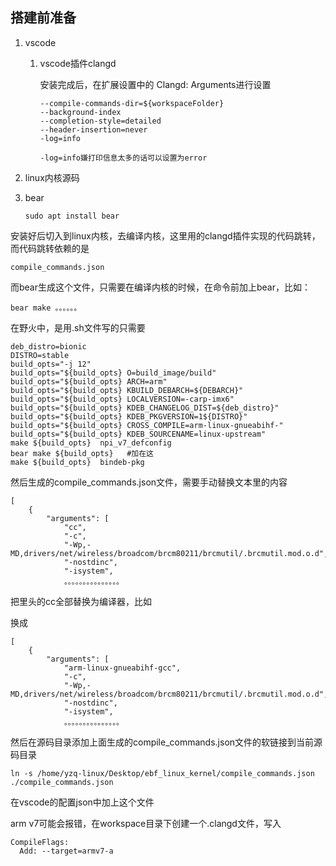 ## 搭建前准备

1. vscode

   1. vscode插件clangd

      安装完成后，在扩展设置中的 Clangd: Arguments进行设置

      ```
      --compile-commands-dir=${workspaceFolder}
      --background-index
      --completion-style=detailed
      --header-insertion=never
      -log=info
      ```

      ```
      -log=info嫌打印信息太多的话可以设置为error
      ```

2. linux内核源码

3. bear

   ```
   sudo apt install bear
   ```



安装好后切入到linux内核，去编译内核，这里用的clangd插件实现的代码跳转，而代码跳转依赖的是

```
compile_commands.json
```

而bear生成这个文件，只需要在编译内核的时候，在命令前加上bear，比如：

```
bear make 。。。。。。
```

在野火中，是用.sh文件写的只需要

```
deb_distro=bionic
DISTRO=stable
build_opts="-j 12"
build_opts="${build_opts} O=build_image/build"
build_opts="${build_opts} ARCH=arm"
build_opts="${build_opts} KBUILD_DEBARCH=${DEBARCH}"
build_opts="${build_opts} LOCALVERSION=-carp-imx6"
build_opts="${build_opts} KDEB_CHANGELOG_DIST=${deb_distro}"
build_opts="${build_opts} KDEB_PKGVERSION=1${DISTRO}"
build_opts="${build_opts} CROSS_COMPILE=arm-linux-gnueabihf-" 	
build_opts="${build_opts} KDEB_SOURCENAME=linux-upstream"
make ${build_opts}  npi_v7_defconfig
bear make ${build_opts}   #加在这
make ${build_opts}  bindeb-pkg
```

然后生成的compile_commands.json文件，需要手动替换文本里的内容

```
[
    {
        "arguments": [
            "cc",
            "-c",
            "-Wp,-MD,drivers/net/wireless/broadcom/brcm80211/brcmutil/.brcmutil.mod.o.d",
            "-nostdinc",
            "-isystem",
            。。。。。。。。。。。。。。。
```

把里头的cc全部替换为编译器，比如

换成

```
[
    {
        "arguments": [
            "arm-linux-gnueabihf-gcc",
            "-c",
            "-Wp,-MD,drivers/net/wireless/broadcom/brcm80211/brcmutil/.brcmutil.mod.o.d",
            "-nostdinc",
            "-isystem",
            。。。。。。。。。。。。。。。
```



然后在源码目录添加上面生成的compile_commands.json文件的软链接到当前源码目录

```
ln -s /home/yzq-linux/Desktop/ebf_linux_kernel/compile_commands.json ./compile_commands.json
```

在vscode的配置json中加上这个文件

arm v7可能会报错，在workspace目录下创建一个.clangd文件，写入

```
CompileFlags:
  Add: --target=armv7-a
```

